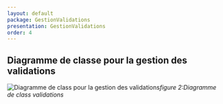 ```yaml
---
layout: default
package: GestionValidations
presentation: GestionValidations
order: 4
---
```


## Diagramme de classe pour la gestion des validations

![Diagramme de class pour la gestion des validations](/soli-lms/Conception/GestionValidations/images/Gestionvalidations.png)*figure 2:Diagramme de class validations*
